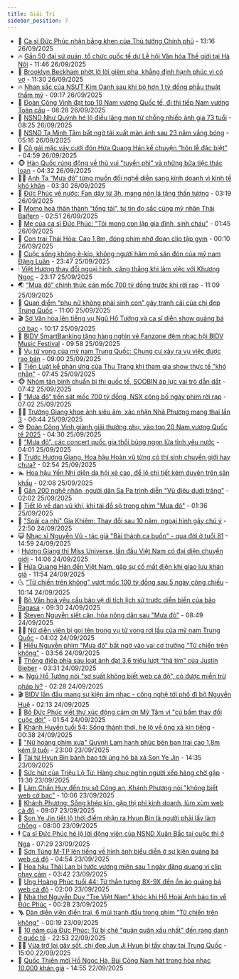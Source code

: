 ```yaml
---
title: Giải Trí
sidebar_position: 7
---
```


<!-- dantri-giai-tri:START -->
- 🤩 [Ca sĩ Đức Phúc nhận bằng khen của Thủ tướng Chính phủ](https://dantri.com.vn/giai-tri/ca-si-duc-phuc-nhan-bang-khen-cua-thu-tuong-chinh-phu-20250926200351387.htm) - 13:16 26/09/2025
- 🔥 [Gần 50 đại sứ quán, tổ chức quốc tế dự Lễ hội Văn hóa Thế giới tại Hà Nội](https://dantri.com.vn/giai-tri/gan-50-dai-su-quan-to-chuc-quoc-te-du-le-hoi-van-hoa-the-gioi-tai-ha-noi-20250926172534677.htm) - 11:46 26/09/2025
- 🚀 [Brooklyn Beckham phờt lờ lời gièm pha, khẳng định hạnh phúc vì có vợ](https://dantri.com.vn/giai-tri/brooklyn-beckham-phot-lo-loi-giem-pha-khang-dinh-hanh-phuc-vi-co-vo-20250926102354254.htm) - 11:30 26/09/2025
- 🔥 [Nhan sắc của NSƯT Kim Oanh sau khi bỏ hơn 1 tỷ đồng phẫu thuật thẩm mỹ](https://dantri.com.vn/giai-tri/nhan-sac-cua-nsut-kim-oanh-sau-khi-bo-hon-1-ty-dong-phau-thuat-tham-my-20250926013820652.htm) - 09:17 26/09/2025
- 🌈 [Đoàn Công Vinh đạt top 10 Nam vương Quốc tế, đi thi tiếp Nam vương Toàn cầu](https://dantri.com.vn/giai-tri/doan-cong-vinh-dat-top-10-nam-vuong-quoc-te-di-thi-tiep-nam-vuong-toan-cau-20250926150746761.htm) - 08:28 26/09/2025
- 📝 [NSND Như Quỳnh hé lộ điều lãng mạn từ chồng nhiếp ảnh gia 73 tuổi](https://dantri.com.vn/giai-tri/nsnd-nhu-quynh-he-lo-dieu-lang-man-tu-chong-nhiep-anh-gia-73-tuoi-20250926120655163.htm) - 08:25 26/09/2025
- 💪 [NSND Tạ Minh Tâm bất ngờ tái xuất màn ảnh sau 23 năm vắng bóng](https://dantri.com.vn/giai-tri/nsnd-ta-minh-tam-bat-ngo-tai-xuat-man-anh-sau-23-nam-vang-bong-20250924211910589.htm) - 05:16 26/09/2025
- 🤡 [Cô gái mặc váy cưới đón Hứa Quang Hán kể chuyện “hôn lễ đặc biệt”](https://dantri.com.vn/giai-tri/co-gai-mac-vay-cuoi-don-hua-quang-han-ke-chuyen-hon-le-dac-biet-20250925233907797.htm) - 04:59 26/09/2025
- 🐵 [Hàn Quốc rúng động về thú vui &quot;tuyển phi&quot; và những bữa tiệc thác loạn](https://dantri.com.vn/giai-tri/han-quoc-rung-dong-ve-thu-vui-tuyen-phi-va-nhung-bua-tiec-thac-loan-20250926110921072.htm) - 04:32 26/09/2025
- 🧑‍🏫 [Anh Tạ “Mưa đỏ” từng muốn đổi nghề diễn sang kinh doanh vì kinh tế khó khăn](https://dantri.com.vn/giai-tri/anh-ta-mua-do-tung-muon-doi-nghe-dien-sang-kinh-doanh-vi-kinh-te-kho-khan-20250925235757538.htm) - 03:30 26/09/2025
- 💂 [Đức Phúc về nước: Fan dậy từ 3h, mang nón lá tặng thần tượng](https://dantri.com.vn/giai-tri/duc-phuc-ve-nuoc-fan-day-tu-3h-mang-non-la-tang-than-tuong-20250926095125927.htm) - 03:19 26/09/2025
- 🤠 [Momo hoá thân thành “tổng tài”, tự tin đọ sắc cùng mỹ nhân Thái Baifern](https://dantri.com.vn/giai-tri/momo-hoa-than-thanh-tong-tai-tu-tin-do-sac-cung-my-nhan-thai-baifern-20250926015848721.htm) - 02:51 26/09/2025
- 🫶 [Mẹ của ca sĩ Đức Phúc: &quot;Tôi mong con lập gia đình, sinh cháu&quot;](https://dantri.com.vn/giai-tri/me-cua-ca-si-duc-phuc-toi-mong-con-lap-gia-dinh-sinh-chau-20250926083104062.htm) - 01:45 26/09/2025
- 🦏 [Con trai Thái Hòa: Cao 1,8m, đóng phim nhờ đoạn clip tập gym](https://dantri.com.vn/giai-tri/con-trai-thai-hoa-cao-18m-dong-phim-nho-doan-clip-tap-gym-20250926065716493.htm) - 00:10 26/09/2025
- 🧰 [Cuộc sống không ê-kíp, không người hâm mộ săn đón của mỹ nam Đặng Luân](https://dantri.com.vn/giai-tri/cuoc-song-khong-e-kip-khong-nguoi-ham-mo-san-don-cua-my-nam-dang-luan-20250925160517025.htm) - 23:47 25/09/2025
- 🕯 [Việt Hương thay đổi ngoại hình, căng thẳng khi làm việc với Khương Ngọc](https://dantri.com.vn/giai-tri/viet-huong-thay-doi-ngoai-hinh-cang-thang-khi-lam-viec-voi-khuong-ngoc-20250926052107115.htm) - 23:17 25/09/2025
- 🌏 [“Mưa đỏ” chính thức cán mốc 700 tỷ đồng trước khi rời rạp](https://dantri.com.vn/giai-tri/mua-do-chinh-thuc-can-moc-700-ty-dong-truoc-khi-roi-rap-20250925173421494.htm) - 11:09 25/09/2025
- 🌈 [Quan điểm “phụ nữ không phải sinh con” gây tranh cãi của chị đẹp Trung Quốc](https://dantri.com.vn/giai-tri/quan-diem-phu-nu-khong-phai-sinh-con-gay-tranh-cai-cua-chi-dep-trung-quoc-20250924140427473.htm) - 11:00 25/09/2025
- 🎬 [Sở Văn hóa lên tiếng vụ Ngũ Hổ Tướng và ca sĩ diễn show quảng bá cờ bạc](https://dantri.com.vn/giai-tri/so-van-hoa-len-tieng-vu-ngu-ho-tuong-va-ca-si-dien-show-quang-ba-co-bac-20250925151922828.htm) - 10:17 25/09/2025
- 👀 [BIDV SmartBanking tặng hàng nghìn vé Fanzone đêm nhạc hội BIDV Music Festival](https://dantri.com.vn/giai-tri/bidv-smartbanking-tang-hang-nghin-ve-fanzone-dem-nhac-hoi-bidv-music-festival-20250925165327989.htm) - 09:58 25/09/2025
- 🧰 [Vụ tử vong của mỹ nam Trung Quốc: Chung cư xảy ra vụ việc được rao bán](https://dantri.com.vn/giai-tri/vu-tu-vong-cua-my-nam-trung-quoc-chung-cu-xay-ra-vu-viec-duoc-rao-ban-20250925144855885.htm) - 09:00 25/09/2025
- 🧰 [Tiến Luật kể phản ứng của Thu Trang khi tham gia show thực tế &quot;khó nhằn&quot;](https://dantri.com.vn/giai-tri/tien-luat-ke-phan-ung-cua-thu-trang-khi-tham-gia-show-thuc-te-kho-nhan-20250925121000105.htm) - 07:45 25/09/2025
- 🐵 [Nhóm tân binh chuẩn bị thi quốc tế, SOOBIN áp lực vai trò dẫn dắt](https://dantri.com.vn/giai-tri/nhom-tan-binh-chuan-bi-thi-quoc-te-soobin-ap-luc-vai-tro-dan-dat-20250925111323754.htm) - 07:42 25/09/2025
- 🐘 [“Mưa đỏ” tiến sát mốc 700 tỷ đồng, NSX công bố ngày phim rời rạp](https://dantri.com.vn/giai-tri/mua-do-tien-sat-moc-700-ty-dong-nsx-cong-bo-ngay-phim-roi-rap-20250925134406091.htm) - 07:02 25/09/2025
- 🧑‍💻 [Trường Giang khoe ảnh siêu âm, xác nhận Nhã Phương mang thai lần 3](https://dantri.com.vn/giai-tri/truong-giang-khoe-anh-sieu-am-xac-nhan-nha-phuong-mang-thai-lan-3-20250925123312835.htm) - 06:44 25/09/2025
- 😎 [Đoàn Công Vinh giành giải thưởng phụ, vào top 20 Nam vương Quốc tế 2025](https://dantri.com.vn/giai-tri/doan-cong-vinh-gianh-giai-thuong-phu-vao-top-20-nam-vuong-quoc-te-2025-20250925111002526.htm) - 04:30 25/09/2025
- 🧰 [“Mưa đỏ”, các concert quốc gia thổi bùng ngọn lửa tình yêu nước](https://dantri.com.vn/giai-tri/mua-do-cac-concert-quoc-gia-thoi-bung-ngon-lua-tinh-yeu-nuoc-20250925104434248.htm) - 04:01 25/09/2025
- 🧰 [Trước Hương Giang, Hoa hậu Hoàn vũ từng có thí sinh chuyển giới hay chưa?](https://dantri.com.vn/giai-tri/truoc-huong-giang-hoa-hau-hoan-vu-tung-co-thi-sinh-chuyen-gioi-hay-chua-20250925094116406.htm) - 02:54 25/09/2025
- 🏊 [Hoa hậu Yến Nhi diện dạ hội xẻ cao, để lộ chi tiết kém duyên trên sân khấu](https://dantri.com.vn/giai-tri/hoa-hau-yen-nhi-dien-da-hoi-xe-cao-de-lo-chi-tiet-kem-duyen-tren-san-khau-20250925011041408.htm) - 02:08 25/09/2025
- 🌋 [Gần 200 nghệ nhân, người dân Sa Pa trình diễn &quot;Vũ điệu dưới trăng&quot;](https://dantri.com.vn/giai-tri/gan-200-nghe-nhan-nguoi-dan-sa-pa-trinh-dien-vu-dieu-duoi-trang-20250924122120737.htm) - 02:02 25/09/2025
- 🔭 [Tiết lộ về dàn vũ khí, khí tài đồ sộ trong phim &quot;Mưa đỏ&quot;](https://dantri.com.vn/giai-tri/tiet-lo-ve-dan-vu-khi-khi-tai-do-so-trong-phim-mua-do-20250925012235890.htm) - 01:36 25/09/2025
- 📝 [&quot;Soái ca nhí&quot; Gia Khiêm: Thay đổi sau 10 năm, ngoại hình gây chú ý](https://dantri.com.vn/giai-tri/soai-ca-nhi-gia-khiem-thay-doi-sau-10-nam-ngoai-hinh-gay-chu-y-20250921220532492.htm) - 22:50 24/09/2025
- 😺 [Nhạc sĩ Nguyễn Vũ - tác giả &quot;Bài thánh ca buồn&quot; - qua đời ở tuổi 81](https://dantri.com.vn/giai-tri/nhac-si-nguyen-vu-tac-gia-bai-thanh-ca-buon-qua-doi-o-tuoi-81-20250924214639127.htm) - 14:59 24/09/2025
- 🕯 [Hương Giang thi Miss Universe, lần đầu Việt Nam có đại diện chuyển giới](https://dantri.com.vn/giai-tri/huong-giang-thi-miss-universe-lan-dau-viet-nam-co-dai-dien-chuyen-gioi-20250924205346637.htm) - 14:06 24/09/2025
- 🦄 [Hứa Quang Hán đến Việt Nam, gặp sự cố mất điện khi giao lưu khán giả](https://dantri.com.vn/giai-tri/hua-quang-han-den-viet-nam-gap-su-co-mat-dien-khi-giao-luu-khan-gia-20250924184409587.htm) - 11:54 24/09/2025
- 🌜 [“Tử chiến trên không” vượt mốc 100 tỷ đồng sau 5 ngày công chiếu](https://dantri.com.vn/giai-tri/tu-chien-tren-khong-vuot-moc-100-ty-dong-sau-5-ngay-cong-chieu-20250924164807499.htm) - 10:14 24/09/2025
- 👹 [Bộ Văn hoá yêu cầu bảo vệ di tích lịch sử trước diễn biến của bão Ragasa](https://dantri.com.vn/giai-tri/bo-van-hoa-yeu-cau-bao-ve-di-tich-lich-su-truoc-dien-bien-cua-bao-ragasa-20250924154331639.htm) - 09:30 24/09/2025
- 🚀 [Steven Nguyễn siết cân, hóa nông dân sau &quot;Mưa đỏ&quot;](https://dantri.com.vn/giai-tri/steven-nguyen-siet-can-hoa-nong-dan-sau-mua-do-20250924131201463.htm) - 08:49 24/09/2025
- 🧑‍💻 [Nữ diễn viên bị gọi tên trong vụ tử vong rơi lầu của mỹ nam Trung Quốc](https://dantri.com.vn/giai-tri/nu-dien-vien-bi-goi-ten-trong-vu-tu-vong-roi-lau-cua-my-nam-trung-quoc-20250924104148556.htm) - 04:02 24/09/2025
- 🦩 [Hiếu Nguyễn phim &quot;Mưa đỏ&quot; bất ngờ vào vai cơ trưởng &quot;Tử chiến trên không&quot;](https://dantri.com.vn/giai-tri/hieu-nguyen-phim-mua-do-bat-ngo-vao-vai-co-truong-tu-chien-tren-khong-20250923162857680.htm) - 03:56 24/09/2025
- 💫 [Thông điệp phía sau loạt ảnh đạt 3,6 triệu lượt “thả tim” của Justin Bieber](https://dantri.com.vn/giai-tri/thong-diep-phia-sau-loat-anh-dat-36-trieu-luot-tha-tim-cua-justin-bieber-20250924083217929.htm) - 03:31 24/09/2025
- 🏊 [Ngũ Hổ Tướng nói &quot;sơ suất không biết web cá độ&quot;, có được miễn trừ pháp lý?](https://dantri.com.vn/giai-tri/ngu-ho-tuong-noi-so-suat-khong-biet-web-ca-do-co-duoc-mien-tru-phap-ly-20250924085349061.htm) - 02:28 24/09/2025
- 🎬 [BIDV lần đầu mang sự kiện âm nhạc - công nghệ tới phố đi bộ Nguyễn Huệ](https://dantri.com.vn/giai-tri/bidv-lan-dau-mang-su-kien-am-nhac-cong-nghe-toi-pho-di-bo-nguyen-hue-20250924090713302.htm) - 02:13 24/09/2025
- 💃 [Bố Đức Phúc viết thư xúc động cảm ơn Mỹ Tâm vì &quot;cú bấm thay đổi cuộc đời&quot;](https://dantri.com.vn/giai-tri/bo-duc-phuc-viet-thu-xuc-dong-cam-on-my-tam-vi-cu-bam-thay-doi-cuoc-doi-20250924081832709.htm) - 01:54 24/09/2025
- 🌊 [Khánh Huyền tuổi 54: Sống thảnh thơi, hé lộ về ông xã kín tiếng](https://dantri.com.vn/giai-tri/khanh-huyen-tuoi-54-song-thanh-thoi-he-lo-ve-ong-xa-kin-tieng-20250923084752587.htm) - 00:38 24/09/2025
- 🧰 [&quot;Nữ hoàng phim xưa&quot; Quỳnh Lam hạnh phúc bên bạn trai cao 1,8m kém 9 tuổi](https://dantri.com.vn/giai-tri/nu-hoang-phim-xua-quynh-lam-hanh-phuc-ben-ban-trai-cao-18m-kem-9-tuoi-20250920192010202.htm) - 23:00 23/09/2025
- 🦣 [Tài tử Hyun Bin bảnh bao tới ủng hộ bà xã Son Ye Jin](https://dantri.com.vn/giai-tri/tai-tu-hyun-bin-banh-bao-toi-ung-ho-ba-xa-son-ye-jin-20250923181102882.htm) - 14:35 23/09/2025
- 🥷 [Sức hút của Triệu Lộ Tư: Hàng chục nghìn người xếp hàng chờ gặp](https://dantri.com.vn/giai-tri/suc-hut-cua-trieu-lo-tu-hang-chuc-nghin-nguoi-xep-hang-cho-gap-20250923091545008.htm) - 11:30 23/09/2025
- 🦏 [Lâm Chấn Huy đến trụ sở Công an, Khánh Phương nói &quot;không biết web cờ bạc&quot;](https://dantri.com.vn/giai-tri/lam-chan-huy-den-tru-so-cong-an-khanh-phuong-noi-khong-biet-web-co-bac-20250923161552858.htm) - 10:06 23/09/2025
- 🫶 [Khánh Phương: Sống khép kín, gặp thị phi kinh doanh, lùm xùm web cá độ](https://dantri.com.vn/giai-tri/khanh-phuong-song-khep-kin-gap-thi-phi-kinh-doanh-lum-xum-web-ca-do-20250923085531476.htm) - 09:07 23/09/2025
- 💼 [Son Ye Jin tiết lộ thời điểm nhận ra Hyun Bin là người phải lấy làm chồng](https://dantri.com.vn/giai-tri/son-ye-jin-tiet-lo-thoi-diem-nhan-ra-hyun-bin-la-nguoi-phai-lay-lam-chong-20250923100636977.htm) - 08:00 23/09/2025
- 🕴 [Ca sĩ Đức Phúc hé lộ lời động viên của NSND Xuân Bắc tại cuộc thi ở Nga](https://dantri.com.vn/giai-tri/ca-si-duc-phuc-he-lo-loi-dong-vien-cua-nsnd-xuan-bac-tai-cuoc-thi-o-nga-20250923112105800.htm) - 07:29 23/09/2025
- 🐲 [Sơn Tùng M-TP lên tiếng về hình ảnh biểu diễn ở sự kiện quảng bá web cá độ](https://dantri.com.vn/giai-tri/son-tung-m-tp-len-tieng-ve-hinh-anh-bieu-dien-o-su-kien-quang-ba-web-ca-do-20250923112501625.htm) - 04:54 23/09/2025
- 🐘 [Hoa hậu Thái Lan bị tước vương miện sau 1 ngày đăng quang vì clip nhạy cảm](https://dantri.com.vn/giai-tri/hoa-hau-thai-lan-bi-tuoc-vuong-mien-sau-1-ngay-dang-quang-vi-clip-nhay-cam-20250923102856945.htm) - 03:42 23/09/2025
- 🤭 [Ưng Hoàng Phúc tuổi 44: Từ thần tượng 8X-9X đến ồn ào quảng bá web cá độ](https://dantri.com.vn/giai-tri/ung-hoang-phuc-tuoi-44-tu-than-tuong-8x-9x-den-on-ao-quang-ba-web-ca-do-20250923070902279.htm) - 02:00 23/09/2025
- 💯 [Nhà thơ Nguyễn Duy &quot;Tre Việt Nam&quot; khóc khi Hồ Hoài Anh báo tin về Đức Phúc](https://dantri.com.vn/giai-tri/nha-tho-nguyen-duy-tre-viet-nam-khoc-khi-ho-hoai-anh-bao-tin-ve-duc-phuc-20250922153336734.htm) - 00:28 23/09/2025
- 🪜 [Dàn diễn viên điển trai, 6 múi tranh đấu trong phim &quot;Tử chiến trên không&quot;](https://dantri.com.vn/giai-tri/dan-dien-vien-dien-trai-6-mui-tranh-dau-trong-phim-tu-chien-tren-khong-20250922120540136.htm) - 00:19 23/09/2025
- 👹 [10 năm của Đức Phúc: Từ bị chê &quot;quán quân xấu nhất&quot; đến rạng danh ở quốc tế](https://dantri.com.vn/giai-tri/10-nam-cua-duc-phuc-tu-bi-che-quan-quan-xau-nhat-den-rang-danh-o-quoc-te-20250923023729196.htm) - 22:53 22/09/2025
- 🧑‍🏫 [Vừa trở lại gây sốt, chị đẹp Jun Ji Hyun bị tẩy chay tại Trung Quốc](https://dantri.com.vn/giai-tri/vua-tro-lai-gay-sot-chi-dep-jun-ji-hyun-bi-tay-chay-tai-trung-quoc-20250922144152216.htm) - 15:00 22/09/2025
- 🐘 [Quốc Thiên mời Hồ Ngọc Hà, Bùi Công Nam hát trong hòa nhạc 10.000 khán giả](https://dantri.com.vn/giai-tri/quoc-thien-moi-ho-ngoc-ha-bui-cong-nam-hat-trong-hoa-nhac-10000-khan-gia-20250922143145077.htm) - 14:55 22/09/2025<!-- dantri-giai-tri:END -->
